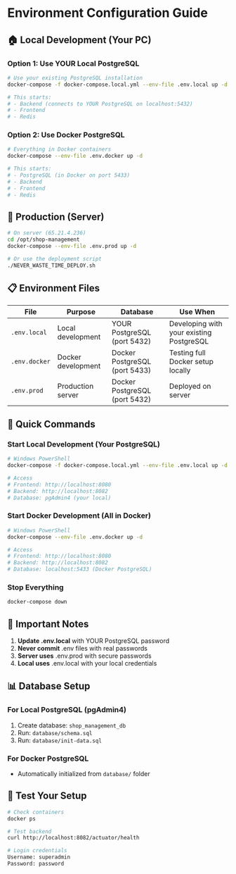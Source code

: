 # Environment Configuration Guide

## 🏠 Local Development (Your PC)

### Option 1: Use YOUR Local PostgreSQL
```bash
# Use your existing PostgreSQL installation
docker-compose -f docker-compose.local.yml --env-file .env.local up -d

# This starts:
# - Backend (connects to YOUR PostgreSQL on localhost:5432)
# - Frontend
# - Redis
```

### Option 2: Use Docker PostgreSQL
```bash
# Everything in Docker containers
docker-compose --env-file .env.docker up -d

# This starts:
# - PostgreSQL (in Docker on port 5433)
# - Backend
# - Frontend
# - Redis
```

## 🚀 Production (Server)

```bash
# On server (65.21.4.236)
cd /opt/shop-management
docker-compose --env-file .env.prod up -d

# Or use the deployment script
./NEVER_WASTE_TIME_DEPLOY.sh
```

## 📋 Environment Files

| File | Purpose | Database | Use When |
|------|---------|----------|----------|
| `.env.local` | Local development | YOUR PostgreSQL (port 5432) | Developing with your existing PostgreSQL |
| `.env.docker` | Docker development | Docker PostgreSQL (port 5433) | Testing full Docker setup locally |
| `.env.prod` | Production server | Docker PostgreSQL (port 5432) | Deployed on server |

## 🔧 Quick Commands

### Start Local Development (Your PostgreSQL)
```bash
# Windows PowerShell
docker-compose -f docker-compose.local.yml --env-file .env.local up -d

# Access
# Frontend: http://localhost:8080
# Backend: http://localhost:8082
# Database: pgAdmin4 (your local)
```

### Start Docker Development (All in Docker)
```bash
# Windows PowerShell
docker-compose --env-file .env.docker up -d

# Access
# Frontend: http://localhost:8080
# Backend: http://localhost:8082
# Database: localhost:5433 (Docker PostgreSQL)
```

### Stop Everything
```bash
docker-compose down
```

## 🔑 Important Notes

1. **Update .env.local** with YOUR PostgreSQL password
2. **Never commit** .env files with real passwords
3. **Server uses** .env.prod with secure passwords
4. **Local uses** .env.local with your local credentials

## 📊 Database Setup

### For Local PostgreSQL (pgAdmin4)
1. Create database: `shop_management_db`
2. Run: `database/schema.sql`
3. Run: `database/init-data.sql`

### For Docker PostgreSQL
- Automatically initialized from `database/` folder

## 🧪 Test Your Setup

```bash
# Check containers
docker ps

# Test backend
curl http://localhost:8082/actuator/health

# Login credentials
Username: superadmin
Password: password
```